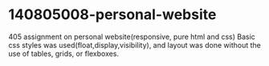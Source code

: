 
# 140805008-personal-website
405 assignment on personal website(responsive, pure html and css) 
Basic css styles was used(float,display,visibility), and layout was done without the use of tables, grids, or flexboxes.
